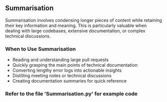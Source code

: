 ## Summarisation

Summarisation involves condensing longer pieces of content while retaining their key information and meaning. This is particularly valuable when dealing with large codebases, extensive documentation, or complex technical discussions.

### When to Use Summarisation

- Reading and understanding large pull requests
- Quickly grasping the main points of technical documentation
- Converting lengthy error logs into actionable insights
- Distilling meeting notes or technical discussions
- Creating documentation summaries for quick reference

### Refer to the file 'Summarisation.py' for example code